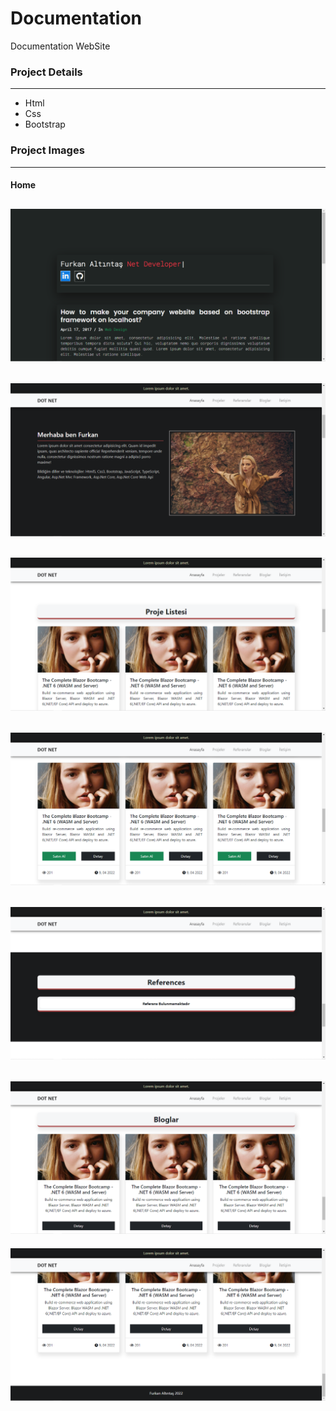 # Documentation
Documentation WebSite

### Project Details
------------
- Html
- Css
- Bootstrap

### Project Images
------------
#### Home
![github](/documentation/project-img/1.png)
------------
![github](/course/project-img/2.png)
------------
![github](/course/project-img/3.png)
------------
![github](/course/project-img/4.png)
------------
![github](/course/project-img/5.png)
------------
![github](/course/project-img/6.png)
------------
![github](/course/project-img/7.png)
